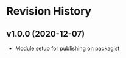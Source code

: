 Revision History
===================

v1.0.0 (2020-12-07)
-------------------

* Module setup for publishing on packagist
